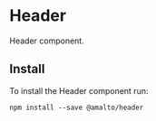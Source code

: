 # Header

Header component.

## Install
To install the Header component run:
```terminal
npm install --save @amalto/header
```